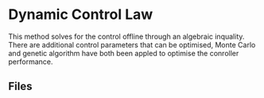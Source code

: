 # Dynamic Control Law
This method solves for the control offline through an algebraic inquality. There are additional control parameters that can be optimised, Monte Carlo and genetic algorithm have both been appled to optimise the conroller performance.   

## Files
